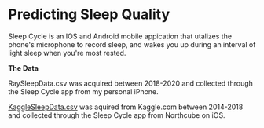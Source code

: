# Predicting Sleep Quality

Sleep Cycle is an IOS and Android mobile appication that utalizes the phone's microphone to record sleep, and wakes you up during an interval of light sleep when you're most rested. 

**The Data** 

RaySleepData.csv was acquired between 2018-2020 and collected through the Sleep Cycle app from my personal iPhone.

[KaggleSleepData.csv](https://www.kaggle.com/danagerous/undefined) was aquired from Kaggle.com between 2014-2018 and collected through the Sleep Cycle app from Northcube on iOS.
